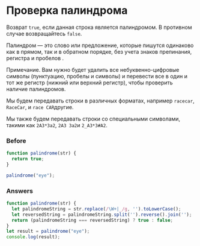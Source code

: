 # Проверка палиндрома
Возврат `true`, если данная строка является палиндромом. В противном случае возвращайтесь `false`.

Палиндром — это слово или предложение, которые пишутся одинаково как в прямом, так и в обратном порядке, без учета знаков препинания, регистра и пробелов .

Примечание. Вам нужно будет удалить все небуквенно-цифровые символы (пунктуацию, пробелы и символы) и перевести все в один и тот же регистр (нижний или верхний регистр), чтобы проверить наличие палиндромов.

Мы будем передавать строки в различных форматах, например `racecar`, `RaceCar`, и `race CAR`другие.

Мы также будем передавать строки со специальными символами, такими как `2A3*3a2`, `2A3 3a2`и `2_A3*3#A2`.
### Before
```javascript
function palindrome(str) {
  return true;
}

palindrome("eye");
```
### Answers
```javascript
function palindrome(str) {
  let palindromeString = str.replace(/\W+|_/g, '').toLowerCase();
  let reversedString = palindromeString.split('').reverse().join('');
  return (palindromeString === reversedString) ? true : false;
}
let result = palindrome("eye");
console.log(result);
```
